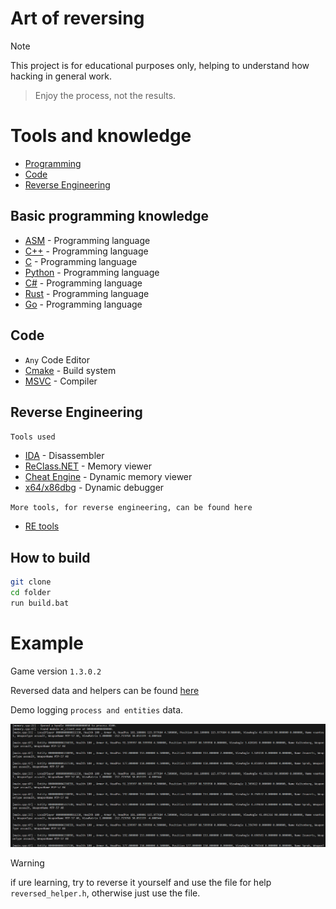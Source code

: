 # Art of reversing

> [!NOTE]
> This project is for educational purposes only, helping to understand how hacking in general work.

>Enjoy the process, not the results.

# Tools and knowledge
- [Programming](#basic-programming-knowledge)
- [Code](#code)
- [Reverse Engineering](#reverse-engineering)
## Basic programming knowledge 
- [ASM](https://www.ic.unicamp.br/~pannain/mc404/aulas/pdfs/Art%20Of%20Intel%20x86%20Assembly.pdf) - Programming language
- [C++](https://www.cplusplus.com/doc/tutorial/) - Programming language
- [C](https://www.learn-c.org/) - Programming language
- [Python](https://www.learnpython.org/) - Programming language
- [C#](https://learn.microsoft.com/dotnet/csharp/) - Programming language
- [Rust](https://www.rust-lang.org/learn) - Programming language
- [Go](https://tour.golang.org/welcome/1) - Programming language

## Code
- `Any` Code Editor
- [Cmake](https://cmake.org/) - Build system
- [MSVC](https://visualstudio.microsoft.com/downloads/) - Compiler
## Reverse Engineering

`Tools used`
- [IDA](https://www.hex-rays.com/products/ida/) - Disassembler
- [ReClass.NET](https://github.com/ReClassNET/ReClass.NET) - Memory viewer
- [Cheat Engine](https://www.cheatengine.org/) - Dynamic memory viewer
- [x64/x86dbg](https://x64dbg.com/#start) - Dynamic debugger

`More tools, for reverse engineering, can be found here`
- [RE tools](https://github.com/The-Art-of-Hacking/h4cker/tree/master/reverse_engineering)


## How to build
```bash
git clone
cd folder
run build.bat
```

# Example
Game version `1.3.0.2`

Reversed data and helpers can be found [here](./examples/reversed_helper.h)

Demo logging `process and entities` data.

<img src="./examples/example.png" alt="running fun">



> [!WARNING]
> if ure learning, try to reverse it yourself and use the file for help `reversed_helper.h`, otherwise just use the file.